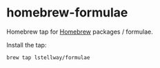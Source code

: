 # homebrew-formulae

Homebrew tap for [Homebrew](https://brew.sh) packages / formulae.

Install the tap:

```
brew tap lstellway/formulae
```
